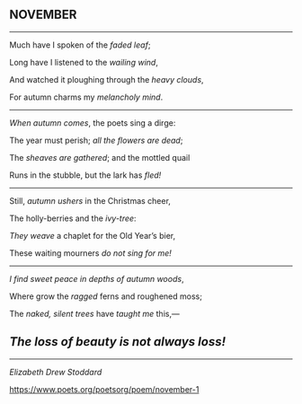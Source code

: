 ____________NOVEMBER____________
------------------------------------
___________________________________________ 
   Much have I spoken of the *faded leaf*;	
   
   Long have I listened to the *wailing wind*,	
   
   And watched it ploughing through the *heavy clouds*,	
   
   For autumn charms my *melancholy mind*.	
 
   --------------------------------------------
   *When autumn comes*, the poets sing a dirge:
   
   The year must perish; *all the flowers are dead*;	
   
   The *sheaves are gathered*; and the mottled quail	
   
   Runs in the stubble, but the lark has *fled!*
   
   --------------------------------------------
 
   Still, *autumn ushers* in the Christmas cheer,	
   
   The holly-berries and the *ivy-tree*:
   
   *They weave* a chaplet for the Old Year’s bier,
   
   These waiting mourners *do not sing for me!*	
   
   ---------------------------------------------
 
   *I find sweet peace in depths of autumn woods*,	
   
   Where grow the *ragged* ferns and roughened moss;	
   
   The *naked, silent trees* have *taught me* this,—
   
   _The loss of beauty is not always loss!_
   -------------------------------------------------
   
   -------------------------------------------- 
   *Elizabeth Drew Stoddard*
   
https://www.poets.org/poetsorg/poem/november-1
